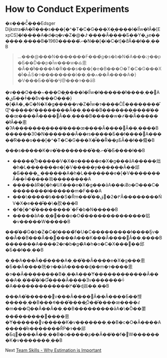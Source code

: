 # How to Conduct Experiments
[//]: # (Version:1.0.0)
�x���Ĉ̑���Edsger Dijkstra�́A�R���s���[�^�T�C�G���X�͎����I�ȉȊw�ł͂Ȃ�[ExpCS]�ł����A�d�q�v�Z�@�Ɉˑ����Ȃ����Ƃ��Y�قɐ������܂����B�ނ͂�����1960�N��[�i�C�t]�ƌĂ��ł��܂��B

> ...���@���N�������F���̃g�s�b�N�́A���ۂɂ͎��p�Ƃ��Ď��p�Ȋw���w�Ԃ悤�Ȃ��̂ł����A�R���s���[�e�B���O�T�C�G���X�͐l�Ԃ̐S�ɂ��������Ɩ��ߍ��܂��Ă����A�}�V���Ƃ��̎��Ӌ@���ɂ��āB

�v���O���~���O�͎����I�ȉȊw�ł����ׂ��ł͂����܂��񂪁A�قƂ��ǂ̍��ƃv���O���}�[�́A�_�C�N�X�g�����v�Z�Ȋw�ɂ����ĈӖ��������̂Ɋ֗^�����ґ��������Ă��܂����B�������͎����̕����œ����Ȃ����΂Ȃ��܂����B�����w�҂̂��ׂĂ������ł͂Ȃ��悤�ɁA�������͎����̕����œ����Ȃ����΂Ȃ��܂����B������30�N�������Ȃ��ɍs�����Ƃ��ł����΁A�����̓R���s���[�^�T�C�G���X�̈̑��Ȑ��ʂƂȂ��ł��傤�B

���s�����K�v�̂��������̎��ނ͎��̂Ƃ����ł��B

- �����̗Ⴊ�����V�X�e�����e�X�g���āA�����炪�h�L�������e�[�V�����ɏ������Ă��邱�Ƃ����؂������A�h�L�������e�[�V�������Ȃ��ꍇ�̉����𗝉��������A
- �����ȃR�[�h�̕ύX���e�X�g���āA���ۂɃo�O���C���������ǂ������m�F���A
- ���\�����̕s���S�Ȓm���̂��߂�2�̈قȂ��������ŃV�X�e���̐��\�𑪒肷���B
- �f�[�^�̐��������`�F�b�N�����B
- �����ȁA�܂��͓���o�O�̉��������������铝�v�����W�����B

���͂��̃G�b�Z�C�ł͎����̃f�U�C���������ł����Ƃ͎v���Ȃ��B���Ȃ��͕׋����A���K���Ȃ����΂Ȃ��܂����B�������A����2�r�b�g�̃A�h�o�C�X���񋟂��邱�Ƃ��ł��܂��B

�܂��A���Ȃ��̉����A�܂��͂��Ȃ����e�X�g���悤�Ƃ��Ă����咣�ɂ��āA�����ɖ��m�ɂ����悤�ɂ��Ă��������B�܂��A���Ɏ������������Ă����A�܂��͑��̐l�Ɠ����Ă����Ǝv�������ꍇ�́A�������������߂��̂ɖ𗧂��܂��B

���A�̎������݌v���Ȃ����΂Ȃ��Ȃ����Ƃ��悭�����܂��B���ꂼ���̎����͍Ō��̎����œ����ꂽ�m���Ɋ��Â��Ă��܂��B���������āA�\�Ȍ��葽���̏������񋟂����悤�Ɏ������݌v�����K�v�������܂��B�c�O�Ȃ����A�����͊e�������ȒP�ɂ��邱�Ƃɋْ����Ă��܂��B�o�����ʂ��Ă��̔��f�𔭓W�������K�v�������܂��B

Next [Team Skills - Why Estimation is Important](../Team-Skills/01-Why%20Estimation%20is%20Important.md)
